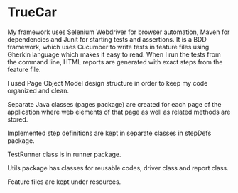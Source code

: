 # TrueCar

My framework uses Selenium Webdriver for browser automation, Maven for dependencies and Junit for starting tests and assertions. It is a BDD framework, which uses Cucumber
to write tests in feature files using Gherkin language which makes it easy to read. When I run the tests from the command line, HTML reports are generated with exact steps from the
 feature file.

I used Page Object Model design structure in order to keep my code organized and clean. 

Separate Java classes (pages package) are created for each page of the application where web elements of that page as well as related methods are stored.

Implemented step definitions are kept in separate classes in stepDefs package.

TestRunner class is in runner package.

Utils package has classes for reusable codes, driver class and report class.

Feature files are kept under resources.
